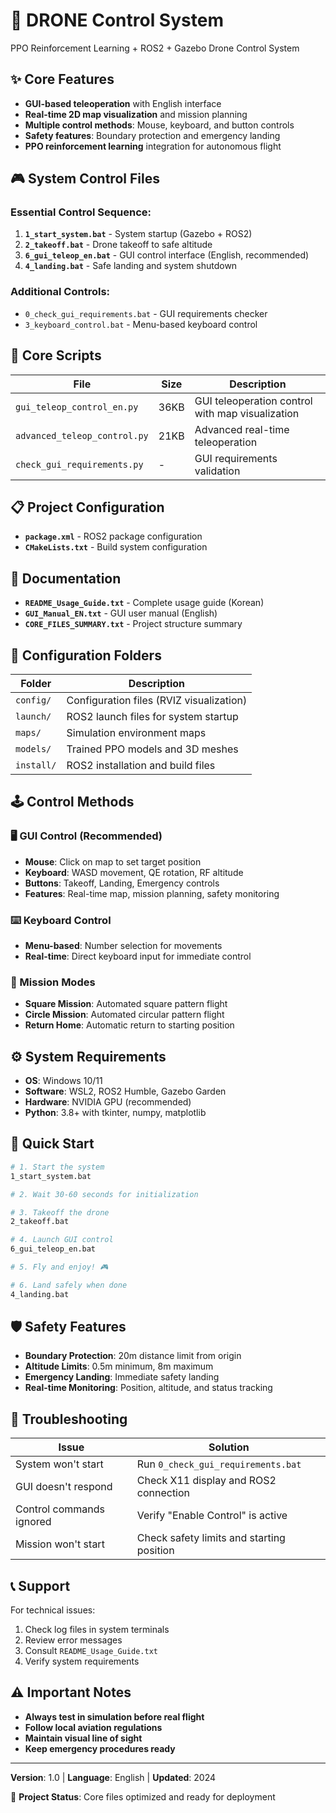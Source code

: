 # 🚁 DRONE Control System

PPO Reinforcement Learning + ROS2 + Gazebo Drone Control System

## ✨ Core Features
- **GUI-based teleoperation** with English interface
- **Real-time 2D map visualization** and mission planning
- **Multiple control methods**: Mouse, keyboard, and button controls
- **Safety features**: Boundary protection and emergency landing
- **PPO reinforcement learning** integration for autonomous flight

## 🎮 System Control Files

### Essential Control Sequence:
1. **`1_start_system.bat`** - System startup (Gazebo + ROS2)
2. **`2_takeoff.bat`** - Drone takeoff to safe altitude
3. **`6_gui_teleop_en.bat`** - GUI control interface (English, recommended)
4. **`4_landing.bat`** - Safe landing and system shutdown

### Additional Controls:
- `0_check_gui_requirements.bat` - GUI requirements checker
- `3_keyboard_control.bat` - Menu-based keyboard control

## 🐍 Core Scripts

| File | Size | Description |
|------|------|-------------|
| `gui_teleop_control_en.py` | 36KB | GUI teleoperation control with map visualization |
| `advanced_teleop_control.py` | 21KB | Advanced real-time teleoperation |
| `check_gui_requirements.py` | - | GUI requirements validation |

## 📋 Project Configuration

- **`package.xml`** - ROS2 package configuration
- **`CMakeLists.txt`** - Build system configuration

## 📖 Documentation

- **`README_Usage_Guide.txt`** - Complete usage guide (Korean)
- **`GUI_Manual_EN.txt`** - GUI user manual (English)
- **`CORE_FILES_SUMMARY.txt`** - Project structure summary

## 📁 Configuration Folders

| Folder | Description |
|--------|-------------|
| `config/` | Configuration files (RVIZ visualization) |
| `launch/` | ROS2 launch files for system startup |
| `maps/` | Simulation environment maps |
| `models/` | Trained PPO models and 3D meshes |
| `install/` | ROS2 installation and build files |

## 🕹️ Control Methods

### 🖥️ GUI Control (Recommended)
- **Mouse**: Click on map to set target position
- **Keyboard**: WASD movement, QE rotation, RF altitude
- **Buttons**: Takeoff, Landing, Emergency controls
- **Features**: Real-time map, mission planning, safety monitoring

### ⌨️ Keyboard Control
- **Menu-based**: Number selection for movements
- **Real-time**: Direct keyboard input for immediate control

### 🎯 Mission Modes
- **Square Mission**: Automated square pattern flight
- **Circle Mission**: Automated circular pattern flight
- **Return Home**: Automatic return to starting position

## ⚙️ System Requirements

- **OS**: Windows 10/11
- **Software**: WSL2, ROS2 Humble, Gazebo Garden
- **Hardware**: NVIDIA GPU (recommended)
- **Python**: 3.8+ with tkinter, numpy, matplotlib

## 🚀 Quick Start

```bash
# 1. Start the system
1_start_system.bat

# 2. Wait 30-60 seconds for initialization

# 3. Takeoff the drone
2_takeoff.bat

# 4. Launch GUI control
6_gui_teleop_en.bat

# 5. Fly and enjoy! 🎮

# 6. Land safely when done
4_landing.bat
```

## 🛡️ Safety Features

- **Boundary Protection**: 20m distance limit from origin
- **Altitude Limits**: 0.5m minimum, 8m maximum
- **Emergency Landing**: Immediate safety landing
- **Real-time Monitoring**: Position, altitude, and status tracking

## 🔧 Troubleshooting

| Issue | Solution |
|-------|----------|
| System won't start | Run `0_check_gui_requirements.bat` |
| GUI doesn't respond | Check X11 display and ROS2 connection |
| Control commands ignored | Verify "Enable Control" is active |
| Mission won't start | Check safety limits and starting position |

## 📞 Support

For technical issues:
1. Check log files in system terminals
2. Review error messages
3. Consult `README_Usage_Guide.txt`
4. Verify system requirements

## ⚠️ Important Notes

- **Always test in simulation before real flight**
- **Follow local aviation regulations**
- **Maintain visual line of sight**
- **Keep emergency procedures ready**

---

**Version**: 1.0 | **Language**: English | **Updated**: 2024

🎯 **Project Status**: Core files optimized and ready for deployment 